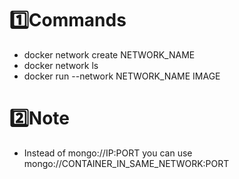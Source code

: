 # 1️⃣Commands
- docker network create NETWORK_NAME
- docker network ls
- docker run --network NETWORK_NAME IMAGE
# 2️⃣Note
- Instead of mongo://IP:PORT you can use mongo://CONTAINER_IN_SAME_NETWORK:PORT
